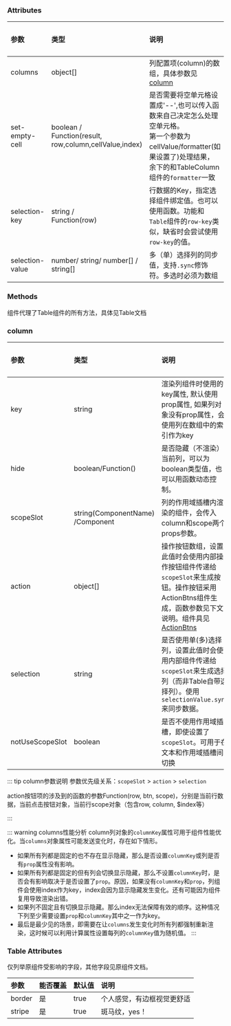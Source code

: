 ### Attributes

| 参数            | 类型                                                        | 说明                                                                                                                                                                      | 可选值 | 默认值 |
| :-------------- | :---------------------------------------------------------- | :------------------------------------------------------------------------------------------------------------------------------------------------------------------------ | :----- | :----- |
| columns         | object[]                                                    | 列配置项(column)的数组，具体参数见[column](#column)                                                                                                                       | --     | --     |
| set-empty-cell  | boolean /<br/> Function(result, row,column,cellValue,index) | 是否需要将空单元格设置成'--',也可以传入函数来自己决定怎么处理空单元格。<br/>第一个参数为cellValue/formatter(如果设置了)处理结果，余下的和TableColumn组件的`formatter`一致 | --     | --     |
| selection-key   | string /<br/> Function(row)                                 | 行数据的Key，指定选择组件绑定值。也可以使用函数。功能和`Table`组件的`row-key`类似，缺省时会尝试使用`row-key`的值。                                                        | --     | --     |
| selection-value | number/ string/ number[] / string[]                         | 多（单）选择列的同步值，支持`.sync`修饰符。多选时必须为数组                                                                                                               | --     | --     |

### Methods

组件代理了Table组件的所有方法，具体见Table文档

### column

| 参数            | 类型                                 | 说明                                                                                                                                                               | 可选值           | 默认值 |
| :-------------- | :----------------------------------- | :----------------------------------------------------------------------------------------------------------------------------------------------------------------- | :--------------- | :----- |
| key       | string                               | 渲染列组件时使用的key属性, 默认使用prop属性, 如果列对象没有prop属性，会使用列在数组中的索引作为key                                                                 | --               | --     |
| hide            | boolean/Function()                     | 是否隐藏（不渲染）当前列，可以为boolean类型值，也可以用函数动态控制。                                                                                              | --               | --     |
| scopeSlot       | string(ComponentName)<br/>/Component | 列的作用域插槽内渲染的组件，会传入column和scope两个props参数。                                                                                                     | --               | --     |
| action          | object[]                             | 操作按钮数组，设置此值时会使用内部操作按钮组件传递给`scopeSlot`来生成按钮。操作按钮采用ActionBtns组件生成，函数参数见下文说明。组件具见[ActionBtns](./action-btns) | --               | --     |
| selection       | string                               | 是否使用单(多)选择列，设置此值时会使用内部组件传递给`scopeSlot`来生成选择列（而非Table自带选择列）。使用`selectionValue.sync`来同步数据。                          | radio / checkbox | --     |
| notUseScopeSlot | boolean                              | 是否不使用作用域插槽，即使设置了`scopeSlot`。可用于在文本和作用域插槽间切换                                                                                        | --               | --     |

::: tip column参数说明
参数优先级关系：`scopeSlot` > `action` > `selection`
<p>action按钮项的涉及到的函数的参数Function(row, btn, scope)，分别是当前行数据，当前点击按钮对象，当前行scope对象（包含row, column, $index等）</p>
:::

::: warning columns性能分析
column列对象的`columnKey`属性可用于组件性能优化。当`columns`对象属性可能发送变化时，存在如下情形。
* 如果所有列都是固定的也不存在显示隐藏，那么是否设置`columnKey`或列是否有`prop`属性没有影响。
* 如果所有列都是固定的但有列会切换显示隐藏，那么不设置`columnKey`时，是否会有影响取决于是否设置了`prop`。原因，如果没有`columnKey`和`prop`，列组件会使用index作为key，index会因为显示隐藏发生变化。还有可能因为组件复用导致渲染出错。
* 如果列不固定且有切换显示隐藏。那么index无法保障有效的顺序。这种情况下列至少需要设置`prop`和`columnKey`其中之一作为key。
* 最后是最少见的场景，即需要在让`columns`发生变化时所有列都强制重新渲染，这时候可以利用计算属性设置每列的`columnKey`值为随机值。
:::


### Table Attributes

仅列举原组件受影响的字段，其他字段见原组件文档。

| 参数   | 能否覆盖 | 默认值 | 说明                       |
| :----- | :------- | :----- | :------------------------- |
| border | 是       | true   | 个人感觉，有边框视觉更舒适 |
| stripe | 是       | true   | 斑马纹，yes！              |
